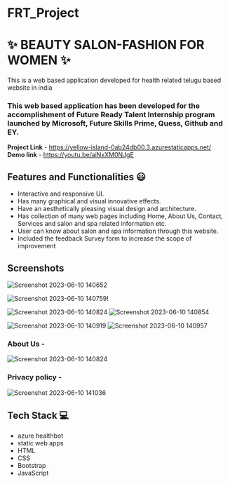 # FRT_Project
# ✨ BEAUTY SALON-FASHION FOR WOMEN  ✨

This is a web based application developed for health related telugu based website in india

### This web based application has been developed for the accomplishment of Future Ready Talent Internship program launched by Microsoft, Future Skills Prime, Quess, Github and EY.


**Project Link** - https://yellow-island-0ab24db00.3.azurestaticapps.net/
**Demo link** - https://youtu.be/aiNxXM0NJgE

## Features and Functionalities 😃

- Interactive and responsive UI.
- Has many graphical and visual innovative effects.
- Have an aesthetically pleasing visual design and architecture.
- Has collection of many web pages including Home, About Us, Contact, Services and salon and spa related information etc.
- User can know about salon and spa information through this website.
- Included the feedback Survey form to increase the scope of improvement 

## Screenshots



![Screenshot 2023-06-10 140652](https://github.com/thanmai9204/FRT_Project/assets/112385197/2771e3c9-efc6-4138-b13b-16a3e9b413a8)


   
![Screenshot 2023-06-10 140759](https://github.com/thanmai9204/FRT_Project/assets/112385197/910d9c7c-396a-4f23-bd1e-11f4583fdd3e)!

![Screenshot 2023-06-10 140824](https://github.com/thanmai9204/FRT_Project/assets/112385197/efc83d0f-6851-4397-8301-9df99ac560bb)
![Screenshot 2023-06-10 140854](https://github.com/thanmai9204/FRT_Project/assets/112385197/af5b9d90-6936-4ba4-a503-79de069043a3)


![Screenshot 2023-06-10 140919](https://github.com/thanmai9204/FRT_Project/assets/112385197/cee99cc8-9bec-4783-b465-4b50615827ec)
![Screenshot 2023-06-10 140957](https://github.com/thanmai9204/FRT_Project/assets/112385197/86e6bbbb-e5e0-4948-8969-f576f19f4953)

### About Us -



![Screenshot 2023-06-10 140824](https://github.com/thanmai9204/FRT_Project/assets/112385197/efc83d0f-6851-4397-8301-9df99ac560bb)


### Privacy policy -


![Screenshot 2023-06-10 141036](https://github.com/thanmai9204/FRT_Project/assets/112385197/267dc6ec-e548-431a-981d-34deb6b173f5)



## Tech Stack 💻

- azure healthbot
- static web apps
- HTML
- CSS
- Bootstrap
- JavaScript
